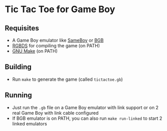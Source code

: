 # Tic Tac Toe for Game Boy

## Requisites

- A Game Boy emulator like [SameBoy](https://sameboy.github.io/) or [BGB](http://bgb.bircd.org/)
- [RGBDS](https://github.com/rednex/rgbds) for compiling the game (on PATH)
- [GNU Make](https://www.gnu.org/software/make/) (on PATH)

## Building

- Run `make` to generate the game (called `tictactoe.gb`)

## Running

- Just run the `.gb` file on a Game Boy emulator with link support or on 2 real Game Boy with link cable configured
- If BGB emulator is on PATH, you can also run `make run-linked` to start 2 linked emulators